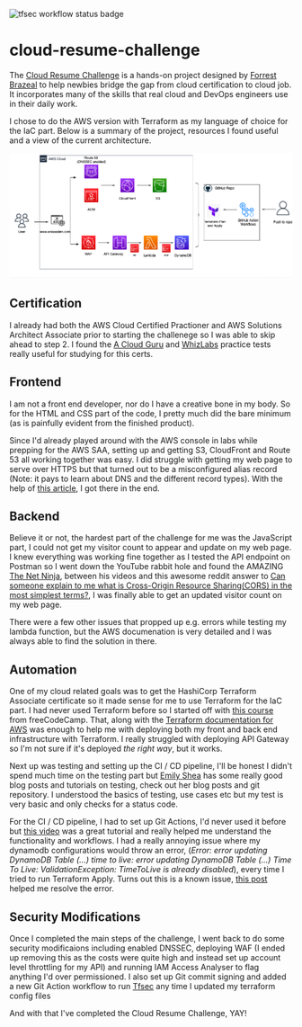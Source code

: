 ![tfsec workflow status badge](https://github.com/anisaaden/cloud-resume-challenge/actions/workflows/tfsec.yml/badge.svg)

# cloud-resume-challenge

The [Cloud Resume Challenge](https://cloudresumechallenge.dev/docs/the-challenge/aws/) is a hands-on project designed by [Forrest Brazeal](https://twitter.com/forrestbrazeal) to help newbies bridge the gap from cloud certification to cloud job. It incorporates many of the skills that real cloud and DevOps engineers use in their daily work.

I chose to do the AWS version with Terraform as my language of choice for the IaC part. Below is a summary of the project, resources I found useful and a view of the current architecture. 

![CRC architecture](CRC_architecture_v2.jpeg)

## Certification 
I already had both the AWS Cloud Certified Practioner and AWS Solutions Architect Associate prior to starting the challenege so I was able to skip ahead to step 2. I found the [A Cloud Guru](https://acloudguru.com) and [WhizLabs](https://www.whizlabs.com) practice tests really useful for studying for this certs.

## Frontend 

I am not a front end developer, nor do I have a creative bone in my body. So for the HTML and CSS part of the code, I pretty much did the bare minimum (as is painfully evident from the finished product). 

Since I'd already played around with the AWS console in labs while prepping for the AWS SAA, setting up and getting S3, CloudFront and Route 53 all working together was easy. I did struggle with getting my web page to serve over HTTPS but that turned out to be a misconfigured alias record (Note: it pays to learn about DNS and the different record types). With the help of [this article](https://aws.amazon.com/premiumsupport/knowledge-center/cloudfront-https-requests-s3/), I got there in the end.

## Backend

Believe it or not, the hardest part of the challenge for me was the JavaScript part, I could not get my visitor count to appear and update on my web page. I knew everything was working fine together as I tested the API endpoint on Postman so I went down the YouTube rabbit hole and found the AMAZING [The Net Ninja](https://www.youtube.com/c/TheNetNinja), between his videos and this awesome reddit answer to [Can someone explain to me what is Cross-Origin Resource Sharing(CORS) in the most simplest terms?](https://www.reddit.com/r/learnjavascript/comments/pzuy6h/can_someone_explain_to_me_what_is_crossorigin/), I was finally able to get an updated visitor count on my web page. 

There were a few other issues that propped up e.g. errors while testing my lambda function, but the AWS documenation is very detailed and I was always able to find the solution in there.

## Automation

One of my cloud related goals was to get the HashiCorp Terraform Associate certificate so it made sense for me to use Terraform for the IaC part. I had never used Terraform before so I started off with [this course](https://www.youtube.com/watch?v=V4waklkBC38&t=4283s) from freeCodeCamp. That, along with the [Terraform documentation for AWS](https://registry.terraform.io/providers/hashicorp/aws/latest/docs) was enough to help me with deploying both my front and back end infrastructure with Terraform. I really struggled with deploying API Gateway so I'm not sure if it's deployed *the right way*, but it works.

Next up was testing and setting up the CI / CD pipeline, I'll be honest I didn't spend much time on the testing part but [Emily Shea](https://emshea.com) has some really good blog posts and tutorials on testing, check out her blog posts and git repository. I understood the basics of testing, use cases etc but my test is very basic and only checks for a status code. 

For the CI / CD pipeline, I had to set up Git Actions, I'd never used it before but [this video](https://www.youtube.com/watch?v=R8_veQiYBjI) was a great tutorial and really helped me understand the functionality and workflows. I had a really annoying issue where my dynamodb configurations would throw an error, (*Error: error updating DynamoDB Table (...) time to live: error updating DynamoDB Table (...) Time To Live: ValidationException: TimeToLive is already disabled*), every time I tried to run Terraform Apply. Turns out this is a known issue, [this post](https://github.com/hashicorp/terraform-provider-aws/issues/13923) helped me resolve the error. 

## Security Modifications 

Once I completed the main steps of the challenge, I went back to do some security modificaions including enabled DNSSEC, deploying WAF (I ended up removing this as the costs were quite high and instead set up account level throttling for my API) and running IAM Access Analyser to flag anything I'd over permissioned. I also set up Git commit signing and added a new Git Action workflow to run [Tfsec](https://github.com/aquasecurity/tfsec) any time I updated my terraform config files 

And with that I've completed the Cloud Resume Challenge, YAY!
